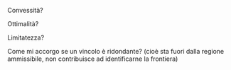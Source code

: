 
Convessità?


Ottimalità?

Limitatezza?

Come mi accorgo se un vincolo è ridondante? (cioè sta fuori dalla regione ammissibile, non contribuisce ad identificarne la frontiera)
